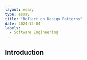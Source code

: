 ```yaml
---
layout: essay
type: essay
title: "Reflect on Design Patterns"
date: 2024-12-04
labels:
  - Software Engineering
---
```

## Introduction

